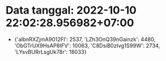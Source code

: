 # Data tanggal: 2022-10-10 22:02:28.956982+07:00

* {'albnRXZjmA9012Fl': 2537, 'LZh3OnQ39nGainzk': 4480, 'ObGTrUX9HsAP8IFV': 10063, 'C8DsiB0zIvg1S99W': 2734, 'LYsvBURrLsgUk78r': 18033}
